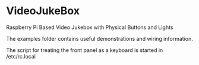 # VideoJukeBox
Raspberry Pi Based Video Jukebox with Physical Buttons and Lights

The examples folder contains useful demonstrations and wiring information.

The script for treating the front panel as a keyboard is started in /etc/rc.local
